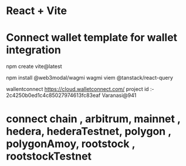 # React + Vite
# Connect wallet template for wallet integration

npm create vite@latest

npm install @web3modal/wagmi wagmi viem @tanstack/react-query

wallentconnect
https://cloud.walletconnect.com/
project id :- 2c4250b0ed1c4c85027974613fc83eaf
Varanasi@941

# connect chain , arbitrum, mainnet , hedera, hederaTestnet, polygon , polygonAmoy, rootstock , rootstockTestnet

